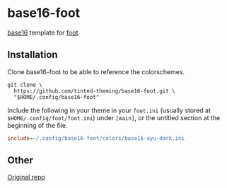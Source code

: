 # base16-foot

[base16][base16-home-link] template for [foot][foot-link].

## Installation

Clone base16-foot to be able to reference the colorschemes.

```shell
git clone \
  https://github.com/tinted-theming/base16-foot.git \
  "$HOME/.config/base16-foot"
```

Include the following in your theme in your `foot.ini` (usually stored at
`$HOME/.config/foot/foot.ini`) under `[main]`, or the untitled section
at the beginning of the file.

```ini
include=~/.config/base16-foot/colors/base16-ayu-dark.ini
```

## Other

[Original repo][sourcehut-foot-repo-link]

[base16-home-link]: https://github.com/tinted-theming/home
[foot-link]: https://codeberg.org/dnkl/foot
[sourcehut-foot-repo-link]: https://git.sr.ht/~h4n1/base16-foot
